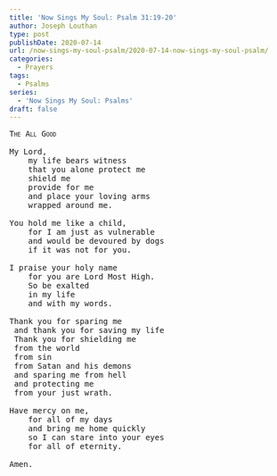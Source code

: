 ```yaml
---
title: 'Now Sings My Soul: Psalm 31:19-20'
author: Joseph Louthan
type: post
publishDate: 2020-07-14
url: /now-sings-my-soul-psalm/2020-07-14-now-sings-my-soul-psalm/
categories:
  - Prayers
tags:
  - Psalms
series:
  - 'Now Sings My Soul: Psalms'
draft: false
---
```

<pre>
<div style="font-variant: small-caps;">The All Good</div>
My Lord,
	my life bears witness
	that you alone protect me
	shield me
	provide for me
	and place your loving arms
	wrapped around me.

You hold me like a child,
	for I am just as vulnerable
	and would be devoured by dogs
	if it was not for you.
	
I praise your holy name
	for you are Lord Most High.
	So be exalted
	in my life
	and with my words.
	
Thank you for sparing me
 and thank you for saving my life
 Thank you for shielding me
 from the world
 from sin
 from Satan and his demons
 and sparing me from hell
 and protecting me
 from your just wrath.

Have mercy on me,
	for all of my days
	and bring me home quickly
	so I can stare into your eyes
	for all of eternity.
	
Amen.
</pre>